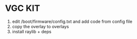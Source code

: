 # VGC KIT
 1. edit /boot/firmware/config.txt and add code from config file
 2. copy the overlay to overlays
 3. install raylib + deps
